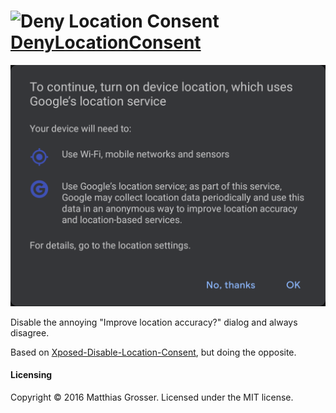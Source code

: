 # ![Deny Location Consent](https://raw.githubusercontent.com/mtgrosser/DenyLocationConsent/master/res/drawable-mdpi/ic_launcher.png) [DenyLocationConsent](http://repo.xposed.info/module/org.brainkiller.xposed.denylocationconsent)

![Improve location accuracy](https://raw.githubusercontent.com/mtgrosser/DenyLocationConsent/master/gfx/location_accuracy.png)

Disable the annoying "Improve location accuracy?" dialog and always disagree.

Based on [Xposed-Disable-Location-Consent](https://github.com/MohammadAG/Xposed-Disable-Location-Consent), but doing the opposite.

#### Licensing
Copyright &copy; 2016 Matthias Grosser. Licensed under the MIT license.
